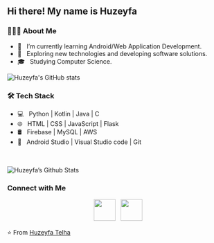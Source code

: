 <h2> Hi there! My name is Huzeyfa </h2>

<h3> 👨🏻‍💻 About Me </h3>

- 🔭 &nbsp; I’m currently learning Android/Web Application Development.
- 🤔 &nbsp; Exploring new technologies and developing software solutions.
- 🎓 &nbsp; Studying Computer Science.

![Huzeyfa's GitHub stats](https://github-readme-stats.vercel.app/api?username=telhahuzeyfa&show_icons=true&theme=radical)

<h3>🛠 Tech Stack</h3>

- 💻 &nbsp; Python | Kotlin | Java | C
- 🌐 &nbsp; HTML | CSS | JavaScript | Flask 
- 🛢 &nbsp; Firebase | MySQL | AWS
- 🔧 &nbsp; Android Studio | Visual Studio code | Git

<br>

</br>

<img align="center" src="https://github-readme-stats.vercel.app/api/top-langs/?username=telhahuzeyfa&layout=compact&text_color=daf7dc&bg_color=151515" alt="Huzeyfa’s Github Stats">

<h3> Connect with Me </h3>

<p align="center">
&nbsp; <a href="https://www.linkedin.com/in/huzeyfa-t-8b8b23145/" target="_blank" rel="noopener noreferrer"><img src="https://img.icons8.com/plasticine/100/000000/linkedin.png" width="50" /></a>
&nbsp; <a href="mailto:telhahuzeyfa@gwu.edu" target="_blank" rel="noopener noreferrer"><img src="https://img.icons8.com/plasticine/100/000000/gmail.png"  width="50" /></a>
</p>

⭐️ From [Huzeyfa Telha](https://github.com/telhahuzeyfa)
